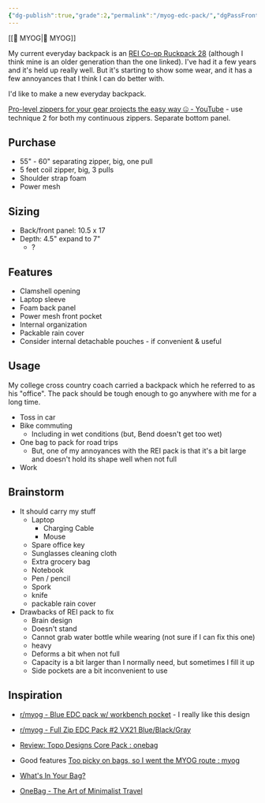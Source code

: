 ```yaml
---
{"dg-publish":true,"grade":2,"permalink":"/myog-edc-pack/","dgPassFrontmatter":true}
---
```



[[📘 MYOG\|📘 MYOG]]

My current everyday backpack is an [REI Co-op Ruckpack 28](https://www.rei.com/product/176900/rei-co-op-ruckpack-28-recycled-daypack-mens?color=BLACK) (although I think mine is an older generation than the one linked). I've had it a few years and it's held up really well. But it's starting to show some wear, and it has a few annoyances that I think I can do better with.

I'd like to make a new everyday backpack.

[Pro-level zippers for your gear projects the easy way 🤐 - YouTube](https://www.youtube.com/watch?v=Tjf7XQ08I-c) - use technique 2 for both my continuous zippers. Separate bottom panel.

## Purchase

* 55" - 60" separating zipper, big, one pull
* 5 feet coil zipper, big, 3 pulls
* Shoulder strap foam
* Power mesh

## Sizing

* Back/front panel: 10.5 x 17
* Depth: 4.5" expand to 7"
    * ?

## Features

* Clamshell opening
* Laptop sleeve
* Foam back panel
* Power mesh front pocket
* Internal organization
* Packable rain cover
* Consider internal detachable pouches - if convenient & useful

## Usage

My college cross country coach carried a backpack which he referred to as his "office". The pack should be tough enough to go anywhere with me for a long time.

* Toss in car
* Bike commuting
    * Including in wet conditions (but, Bend doesn't get too wet)
* One bag to pack for road trips
    * But, one of my annoyances with the REI pack is that it's a bit large and doesn't hold its shape well when not full
* Work

## Brainstorm

* It should carry my stuff
    * Laptop
        * Charging Cable
        * Mouse
    * Spare office key
    * Sunglasses cleaning cloth
    * Extra grocery bag
    * Notebook
    * Pen / pencil
    * Spork
    * knife
    * packable rain cover
* Drawbacks of REI pack to fix
    * Brain design
    * Doesn't stand
    * Cannot grab water bottle while wearing (not sure if I can fix this one)
    * heavy
    * Deforms a bit when not full
    * Capacity is a bit larger than I normally need, but sometimes I fill it up
    * Side pockets are a bit inconvenient to use

## Inspiration

* [r/myog - Blue EDC pack w/ workbench pocket](https://www.reddit.com/r/myog/comments/geu2um/blue_edc_pack_w_workbench_pocket/) - I really like this design
* [r/myog - Full Zip EDC Pack #2 VX21 Blue/Black/Gray](https://www.reddit.com/r/myog/comments/9f1kpt/full_zip_edc_pack_2_vx21_blueblackgray/)
* [Review: Topo Designs Core Pack : onebag](https://www.reddit.com/r/onebag/comments/8yggtp/review_topo_designs_core_pack/)
* Good features [Too picky on bags, so I went the MYOG route : myog](https://www.reddit.com/r/myog/comments/sohndo/too_picky_on_bags_so_i_went_the_myog_route/)

* [What's In Your Bag?](https://www.reddit.com/r/whatsinthebag/)
* [OneBag - The Art of Minimalist Travel](https://www.reddit.com/r/onebag/)